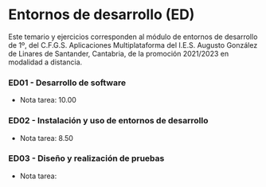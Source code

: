 # Entornos de desarrollo (ED)
Este temario y ejercicios corresponden al módulo de entornos de desarrollo de 1º, del C.F.G.S. Aplicaciones Multiplataforma del I.E.S. Augusto González de Linares de Santander, Cantabria, de la promoción 2021/2023 en modalidad a distancia.
### ED01 - Desarrollo de software
* Nota tarea: 10.00
### ED02 - Instalación y uso de entornos de desarrollo
* Nota tarea: 8.50
### ED03 - Diseño y realización de pruebas
* Nota tarea: 
